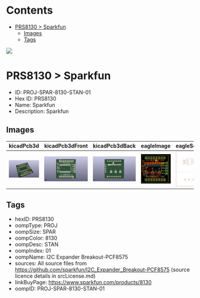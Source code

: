 



Contents
========

* [PRS8130 > Sparkfun](#prs8130--sparkfun)
	* [Images](#images)
	* [Tags](#tags)
  
![][im]
# PRS8130 > Sparkfun

- ID: PROJ-SPAR-8130-STAN-01
- Hex ID: PRS8130
- Name: Sparkfun
- Description: Sparkfun

## Images
  
  

|kicadPcb3d|kicadPcb3dFront|kicadPcb3dBack|eagleImage|eagleSchemImage|
| :---: | :---: | :---: | :---: | :---: |
|[![kicadPcb3d](kicadPcb3d_140.png)](kicadPcb3d.png)|[![kicadPcb3dFront](kicadPcb3dFront_140.png)](kicadPcb3dFront.png)|[![kicadPcb3dBack](kicadPcb3dBack_140.png)](kicadPcb3dBack.png)|[![eagleImage](eagleImage_140.png)](eagleImage.png)|[![eagleSchemImage](eagleSchemImage_140.png)](eagleSchemImage.png)|

## Tags

- hexID: PRS8130
- oompType: PROJ
- oompSize: SPAR
- oompColor: 8130
- oompDesc: STAN
- oompIndex: 01
- oompName: I2C Expander Breakout-PCF8575
- sources: All source files from https://github.com/sparkfun/I2C_Expander_Breakout-PCF8575 (source licence details in srcLicense.md)
- linkBuyPage: https://www.sparkfun.com/products/8130
- oompID: PROJ-SPAR-8130-STAN-01



[im]: kicadPcb3d_450.png
